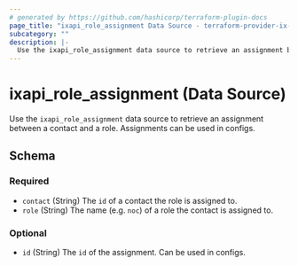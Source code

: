 ```yaml
---
# generated by https://github.com/hashicorp/terraform-plugin-docs
page_title: "ixapi_role_assignment Data Source - terraform-provider-ix-api"
subcategory: ""
description: |-
  Use the ixapi_role_assignment data source to retrieve an assignment between a contact and a role. Assignments can be used in configs.
---
```


# ixapi_role_assignment (Data Source)

Use the `ixapi_role_assignment` data source to retrieve an assignment between a contact and a role. Assignments can be used in configs.



<!-- schema generated by tfplugindocs -->
## Schema

### Required

- `contact` (String) The `id` of a contact the role is assigned to.
- `role` (String) The name (e.g. `noc`) of a role the contact is assigned to.

### Optional

- `id` (String) The `id` of the assignment. Can be used in configs.


